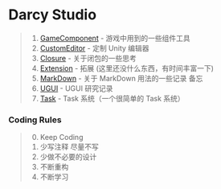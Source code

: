 # Darcy Studio

> 1. [GameComponent] - 游戏中用到的一些组件工具
> 2. [CustomEditor] - 定制 Unity 编辑器
> 3. [Closure] - 关于闭包的一些思考
> 4. [Extension] - 拓展 (这里还没什么东西，有时间丰富一下)
> 5. [MarkDown] - 关于 MarkDown 用法的一些记录 备忘
> 6. [UGUI] - UGUI 研究记录
> 7. [Task] - Task 系统（一个很简单的 Task 系统）

[CustomEditor]: CustomEditor/README.md

[Closure]: Closure

[GameComponent]: GameComponent/README.md

[Extension]: Extension

[MarkDown]: MarkDown/ExampleMarkDown.md

[UGUI]: UGUI/README.md

[Task]: Task

### Coding Rules

> 0. Keep Coding
> 1. 少写注释 尽量不写
> 2. 少做不必要的设计
> 3. 不断重构
> 4. 不断学习
